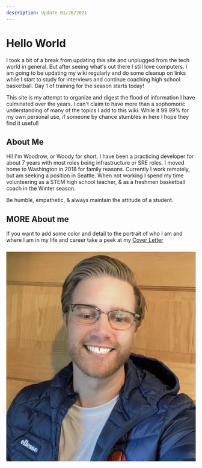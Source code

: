 ```yaml
---
description: Update 01/26/2021
---
```


# Hello World

I took a bit of a break from updating this site and unplugged from the tech world in general. But after seeing what's out there I still love computers. I am going to be updating my wiki regularly and do some cleanup on links while I start to study for interviews and continue coaching high school basketball. Day 1 of training for the season starts today!



This site is my attempt to organize and digest the flood of information I have culminated over the years. I can't claim to have more than a sophomoric understanding of many of the topics I add to this wiki. While it 99.99% for my own personal use, if someone by chance stumbles in here I hope they find it useful!

## About Me

Hi! I'm Woodrow, or Woody for short. I have been a practicing developer for about 7 years with most roles being infrastructure or SRE roles. I moved home to Washington in 2018 for family reasons. Currently I work remotely, but am seeking a position in Seattle. When not working I spend my time volunteering as a STEM high school teacher, & as a freshmen basketball coach in the Winter season.

Be humble, empathetic, & always maintain the attitude of a student.

## MORE About me

If you want to add some color and detail to the portrait of who I am and where I am in my life and career take a peek at my [Cover Letter](https://github.com/woodrowpearson/gitbook-public/tree/ccc5e414b3232eb57c352196b0a724c8103f3a7b/footprint/cover-letter/README.md)

### ![](.gitbook/assets/wood_cover.JPG)

